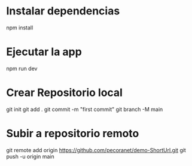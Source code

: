 # Instalar dependencias
npm install

# Ejecutar la app
npm run dev

# Crear Repositorio local

git init 
git add .
git commit -m "first commit"
git branch -M main

# Subir a repositorio remoto

git remote add origin https://github.com/pecoranet/demo-ShortUrl.git
git push -u origin main